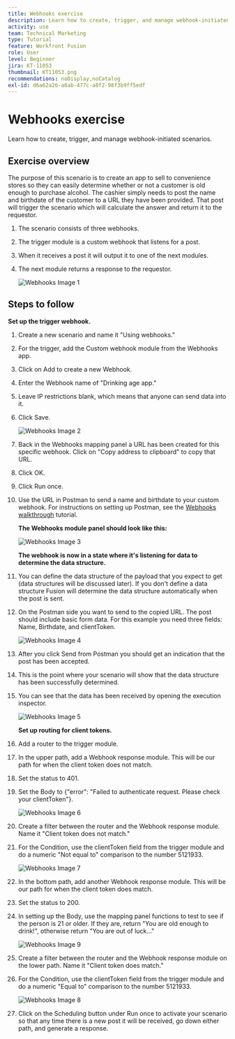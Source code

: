 ```yaml
---
title: Webhooks exercise
description: Learn how to create, trigger, and manage webhook-initiated scenarios.
activity: use
team: Technical Marketing
type: Tutorial
feature: Workfront Fusion
role: User
level: Beginner
jira: KT-11053
thumbnail: KT11053.png
recommendations: noDisplay,noCatalog
exl-id: d6a62a26-a8ab-477c-a8f2-98f3b9ff5edf
---
```

# Webhooks exercise

Learn how to create, trigger, and manage webhook-initiated scenarios.

## Exercise overview

The purpose of this scenario is to create an app to sell to convenience stores so they can easily determine whether or not a customer is old enough to purchase alcohol. The cashier simply needs to post the name and birthdate of the customer to a URL they have been provided. That post will trigger the scenario which will calculate the answer and return it to the requestor.

1. The scenario consists of three webhooks.
1. The trigger module is a custom webhook that listens for a post.
1. When it receives a post it will output it to one of the next modules.
1. The next module returns a response to the requestor.

   ![Webhooks Image 1](../12-exercises/assets/webhooks-walkthrough-1.png)

## Steps to follow

**Set up the trigger webhook.**

1. Create a new scenario and name it "Using webhooks."
1. For the trigger, add the Custom webhook module from the Webhooks app.
1. Click on Add to create a new Webhook.
1. Enter the Webhook name of "Drinking age app."
1. Leave IP restrictions blank, which means that anyone can send data into it.
1. Click Save.


   ![Webhooks Image 2](../12-exercises/assets/webhooks-walkthrough-2.png)

1. Back in the Webhooks mapping panel a URL has been created for this specific webhook. Click on "Copy address to clipboard" to copy that URL.
1. Click OK.
1. Click Run once.
1. Use the URL in Postman to send a name and birthdate to your custom webhook. For instructions on setting up Postman, see the [Webhooks walkthrough](https://experienceleague.adobe.com/docs/workfront-learn/tutorials-workfront/fusion/beyond-basic-modules/webhooks-walkthrough.html?lang=en) tutorial.

    **The Webhooks module panel should look like this:**

   ![Webhooks Image 3](../12-exercises/assets/webhooks-walkthrough-3.png)

    **The webhook is now in a state where it's listening for data to determine the data structure.**

1. You can define the data structure of the payload that you expect to get (data structures will be discussed later). If you don't define a data structure Fusion will determine the data structure automatically when the post is sent.
1. On the Postman side you want to send to the copied URL. The post should include basic form data. For this example you need three fields: Name, Birthdate, and clientToken.

   ![Webhooks Image 4](../12-exercises/assets/webhooks-walkthrough-4.png)

1. After you click Send from Postman you should get an indication that the post has been accepted.
1. This is the point where your scenario will show that the data structure has been successfully determined.
1. You can see that the data has been received by opening the execution inspector.

   ![Webhooks Image 5](../12-exercises/assets/webhooks-walkthrough-5.png)

    **Set up routing for client tokens.**

1. Add a router to the trigger module.
1. In the upper path, add a Webhook response module. This will be our path for when the client token does not match.
1. Set the status to 401.
1. Set the Body to {"error": "Failed to authenticate request. Please check your clientToken"}.

   ![Webhooks Image 6](../12-exercises/assets/webhooks-walkthrough-6.png)

1. Create a filter between the router and the Webhook response module. Name it "Client token does not match."
1. For the Condition, use the clientToken field from the trigger module and do a numeric "Not equal to" comparison to the number 5121933.

   ![Webhooks Image 7](../12-exercises/assets/webhooks-walkthrough-7.png)

1. In the bottom path, add another Webhook response module. This will be our path for when the client token does match.
1. Set the status to 200.
1. In setting up the Body, use the mapping panel functions to test to see if the person is 21 or older. If they are, return "You are old enough to drink!", otherwise return "You are out of luck…"

   ![Webhooks Image 9](../12-exercises/assets/webhooks-walkthrough-9.png)

1. Create a filter between the router and the Webhook response module on the lower path. Name it "Client token does match."
1. For the Condition, use the clientToken field from the trigger module and do a numeric "Equal to" comparison to the number 5121933.


   ![Webhooks Image 8](../12-exercises/assets/webhooks-walkthrough-8.png)

1. Click on the Scheduling button under Run once to activate your scenario so that any time there is a new post it will be received, go down either path, and generate a response.
